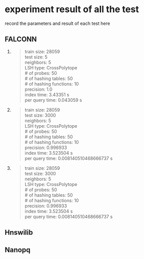 # experiment result of all the test

record the parameters and result of each test here

## FALCONN

1. > train size: 28059  
    test size: 5  
    neighbors: 5  
    LSH type: CrossPolytope  
    \# of probes: 50  
    \# of hashing tables: 50  
    \# of hashing functions: 10  
    precision: 1.0  
    index time: 3.43351 s  
    per query time: 0.043059 s

2. > train size: 28059  
    test size: 3000  
    neighbors: 5  
    LSH type: CrossPolytope  
    \# of probes: 50  
    \# of hashing tables: 50  
    \# of hashing functions: 10  
    precision: 0.996933  
    index time: 3.523504 s  
    per query time: 0.008140510468666737 s

3. > train size: 28059  
    test size: 3000  
    neighbors: 5  
    LSH type: CrossPolytope  
    \# of probes: 50  
    \# of hashing tables: 50  
    \# of hashing functions: 10  
    precision: 0.996933  
    index time: 3.523504 s  
    per query time: 0.008140510468666737 s

## Hnswilib

## Nanopq
